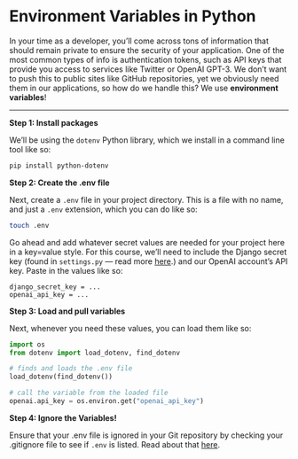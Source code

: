# Environment Variables in Python

In your time as a developer, you’ll come across tons of information that should remain private to ensure the security of your application. One of the most common types of info is authentication tokens, such as API keys that provide you access to services like Twitter or OpenAI GPT-3. We don’t want to push this to public sites like GitHub repositories, yet we obviously need them in our applications, so how do we handle this? We use ********************************************environment variables********************************************!

---

********************************************Step 1: Install packages********************************************

We’ll be using the `dotenv` Python library, which we install in a command line tool like so: 

```bash
pip install python-dotenv
```

********************************************************Step 2: Create the .env file********************************************************

Next, create a `.env` file in your project directory. This is a file with no name, and just a `.env` extension, which you can do like so:

```bash
touch .env
```

Go ahead and add whatever secret values are needed for your project here in a key=value style. For this course, we’ll need to include the Django secret key (found in `settings.py` — read more [here](../Django%20Best%20Practices%20815db743ee404468a565cf6f0022c8f6.md).) and our OpenAI account’s API key. Paste in the values like so: 

```
django_secret_key = ...
openai_api_key = ...
```

****************************************Step 3: Load and pull variables****************************************

Next, whenever you need these values, you can load them like so: 

```python
import os
from dotenv import load_dotenv, find_dotenv

# finds and loads the .env file
load_dotenv(find_dotenv())

# call the variable from the loaded file
openai.api_key = os.environ.get("openai_api_key")
```

****************Step 4: Ignore the Variables!**************** 

Ensure that your .env file is ignored in your Git repository by checking your .gitignore file to see if `.env` is listed. Read about that [here](https://www.notion.so/Git-Github-Crash-Course-95777f5bc4ee487a9f60efb3f49681a5).